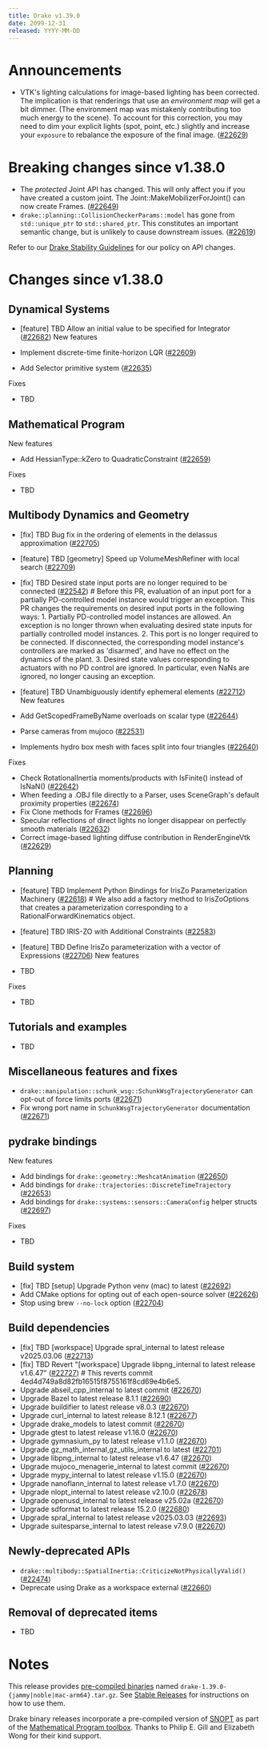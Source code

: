 ```yaml
---
title: Drake v1.39.0
date: 2099-12-31
released: YYYY-MM-DD
---
```


# Announcements

* VTK's lighting calculations for image-based lighting has been corrected. The implication is that renderings that
  use an _environment map_ will get a bit dimmer. (The environment map was mistakenly contributing too much
  energy to the scene). To account for this correction, you may need to dim your explicit lights (spot, point, etc.)
  slightly and increase your `exposure` to rebalance the exposure of the final image. ([#22629][_#22629])

# Breaking changes since v1.38.0


* The *protected* Joint API has changed. This will only affect you if you have
  created a custom joint. The Joint::MakeMobilizerForJoint() can now create Frames. ([#22649][_#22649])
* `drake::planning::CollisionCheckerParams::model` has gone from `std::unique_ptr` to `std::shared_ptr`.
  This constitutes an important semantic change, but is unlikely to cause downstream issues. ([#22619][_#22619])


Refer to our [Drake Stability Guidelines](/stable.html) for our policy
on API changes.

# Changes since v1.38.0

## Dynamical Systems

<!-- <relnotes for systems go here> -->

* [feature] TBD Allow an initial value to be specified for Integrator ([#22682][_#22682])
New features

* Implement discrete-time finite-horizon LQR ([#22609][_#22609])
* Add Selector primitive system ([#22635][_#22635])

Fixes

* TBD

## Mathematical Program

<!-- <relnotes for solvers go here> -->

New features

* Add HessianType::kZero to QuadraticConstraint ([#22659][_#22659])

Fixes

* TBD

## Multibody Dynamics and Geometry

<!-- <relnotes for geometry,multibody go here> -->

* [fix] TBD Bug fix in the ordering of elements in the delassus approximation ([#22705][_#22705])
* [feature] TBD [geometry] Speed up VolumeMeshRefiner with local search ([#22709][_#22709])
* [fix] TBD Desired state input ports are no longer required to be connected ([#22542][_#22542])  # Before this PR, evaluation of an input port for a partially PD-controlled model instance would trigger an exception. This PR changes the requirements on desired input ports in the following ways: 1. Partially PD-controlled model instances are allowed. An exception is no longer thrown when evaluating desired state inputs for partially controlled model instances. 2. This port is no longer required to be connected. If disconnected, the corresponding model instance's controllers are marked as 'disarmed', and have no effect on the dynamics of the plant. 3. Desired state values corresponding to actuators with no PD control are ignored. In particular, even NaNs are ignored, no longer causing an exception.
* [feature] TBD Unambiguously identify ephemeral elements ([#22712][_#22712])
New features

* Add GetScopedFrameByName overloads on scalar type ([#22644][_#22644])
* Parse cameras from mujoco ([#22531][_#22531])
* Implements hydro box mesh with faces split into four triangles ([#22640][_#22640])

Fixes

* Check RotationalInertia moments/products with IsFinite() instead of IsNaN() ([#22642][_#22642])
* When feeding a .OBJ file directly to a Parser, uses SceneGraph's default proximity properties ([#22674][_#22674])
* Fix Clone methods for Frames ([#22696][_#22696])
* Specular reflections of direct lights no longer disappear on perfectly smooth materials ([#22632][_#22632])
* Correct image-based lighting diffuse contribution in RenderEngineVtk ([#22629][_#22629])

## Planning

<!-- <relnotes for planning go here> -->

* [feature] TBD Implement Python Bindings for IrisZo Parameterization Machinery ([#22618][_#22618])  # We also add a factory method to IrisZoOptions that creates a parameterization corresponding to a RationalForwardKinematics object.
* [feature] TBD IRIS-ZO with Additional Constraints ([#22583][_#22583])
* [feature] TBD Define IrisZo parameterization with a vector of Expressions ([#22706][_#22706])
New features

* TBD

Fixes

* TBD

## Tutorials and examples

<!-- <relnotes for examples,tutorials go here> -->

* TBD

## Miscellaneous features and fixes

<!-- <relnotes for common,math,lcm,lcmtypes,manipulation,perception,visualization go here> -->

* `drake::manipulation::schunk_wsg::SchunkWsgTrajectoryGenerator` can opt-out of force limits ports ([#22671][_#22671])
* Fix wrong port name in `SchunkWsgTrajectoryGenerator` documentation  ([#22671][_#22671])

## pydrake bindings

<!-- <relnotes for bindings go here> -->


New features

* Add bindings for `drake::geometry::MeshcatAnimation` ([#22650][_#22650])
* Add bindings for `drake::trajectories::DiscreteTimeTrajectory` ([#22653][_#22653])
* Add bindings for `drake::systems::sensors::CameraConfig` helper structs ([#22697][_#22697])

Fixes

* TBD

## Build system

<!-- <relnotes for cmake,doc,setup,third_party,tools go here> -->

* [fix] TBD [setup] Upgrade Python venv (mac) to latest ([#22692][_#22692])
* Add CMake options for opting out of each open-source solver ([#22626][_#22626])
* Stop using brew `--no-lock` option ([#22704][_#22704])

## Build dependencies

<!-- <relnotes for workspace go here> -->

* [fix] TBD [workspace] Upgrade spral_internal to latest release v2025.03.06 ([#22713][_#22713])
* [fix] TBD Revert "[workspace] Upgrade libpng_internal to latest release v1.6.47" ([#22727][_#22727])  # This reverts commit 4ed4d749a8d82fb16515f8755161f8cd69e4b6e5.
* Upgrade abseil_cpp_internal to latest commit ([#22670][_#22670])
* Upgrade Bazel to latest release 8.1.1 ([#22690][_#22690])
* Upgrade buildifier to latest release v8.0.3 ([#22670][_#22670])
* Upgrade curl_internal to latest release 8.12.1 ([#22677][_#22677])
* Upgrade drake_models to latest commit ([#22670][_#22670])
* Upgrade gtest to latest release v1.16.0 ([#22670][_#22670])
* Upgrade gymnasium_py to latest release v1.1.0 ([#22670][_#22670])
* Upgrade gz_math_internal,gz_utils_internal to latest ([#22701][_#22701])
* Upgrade libpng_internal to latest release v1.6.47 ([#22670][_#22670])
* Upgrade mujoco_menagerie_internal to latest commit ([#22670][_#22670])
* Upgrade mypy_internal to latest release v1.15.0 ([#22670][_#22670])
* Upgrade nanoflann_internal to latest release v1.7.0 ([#22670][_#22670])
* Upgrade nlopt_internal to latest release v2.10.0 ([#22678][_#22678])
* Upgrade openusd_internal to latest release v25.02a ([#22670][_#22670])
* Upgrade sdformat to latest release 15.2.0 ([#22680][_#22680])
* Upgrade spral_internal to latest release v2025.03.03 ([#22693][_#22693])
* Upgrade suitesparse_internal to latest release v7.9.0 ([#22670][_#22670])

## Newly-deprecated APIs


* `drake::multibody::SpatialInertia::CriticizeNotPhysicallyValid()` ([#22474][_#22474])
* Deprecate using Drake as a workspace external ([#22660][_#22660])

## Removal of deprecated items

* TBD

# Notes


This release provides [pre-compiled binaries](https://github.com/RobotLocomotion/drake/releases/tag/v1.39.0) named
``drake-1.39.0-{jammy|noble|mac-arm64}.tar.gz``. See [Stable Releases](/from_binary.html#stable-releases) for instructions on how to use them.

Drake binary releases incorporate a pre-compiled version of [SNOPT](https://ccom.ucsd.edu/~optimizers/solvers/snopt/) as part of the
[Mathematical Program toolbox](https://drake.mit.edu/doxygen_cxx/group__solvers.html). Thanks to
Philip E. Gill and Elizabeth Wong for their kind support.

<!-- <begin issue links> -->
[_#22474]: https://github.com/RobotLocomotion/drake/pull/22474
[_#22531]: https://github.com/RobotLocomotion/drake/pull/22531
[_#22542]: https://github.com/RobotLocomotion/drake/pull/22542
[_#22583]: https://github.com/RobotLocomotion/drake/pull/22583
[_#22609]: https://github.com/RobotLocomotion/drake/pull/22609
[_#22618]: https://github.com/RobotLocomotion/drake/pull/22618
[_#22619]: https://github.com/RobotLocomotion/drake/pull/22619
[_#22626]: https://github.com/RobotLocomotion/drake/pull/22626
[_#22629]: https://github.com/RobotLocomotion/drake/pull/22629
[_#22632]: https://github.com/RobotLocomotion/drake/pull/22632
[_#22635]: https://github.com/RobotLocomotion/drake/pull/22635
[_#22640]: https://github.com/RobotLocomotion/drake/pull/22640
[_#22642]: https://github.com/RobotLocomotion/drake/pull/22642
[_#22644]: https://github.com/RobotLocomotion/drake/pull/22644
[_#22649]: https://github.com/RobotLocomotion/drake/pull/22649
[_#22650]: https://github.com/RobotLocomotion/drake/pull/22650
[_#22653]: https://github.com/RobotLocomotion/drake/pull/22653
[_#22659]: https://github.com/RobotLocomotion/drake/pull/22659
[_#22660]: https://github.com/RobotLocomotion/drake/pull/22660
[_#22670]: https://github.com/RobotLocomotion/drake/pull/22670
[_#22671]: https://github.com/RobotLocomotion/drake/pull/22671
[_#22674]: https://github.com/RobotLocomotion/drake/pull/22674
[_#22677]: https://github.com/RobotLocomotion/drake/pull/22677
[_#22678]: https://github.com/RobotLocomotion/drake/pull/22678
[_#22680]: https://github.com/RobotLocomotion/drake/pull/22680
[_#22682]: https://github.com/RobotLocomotion/drake/pull/22682
[_#22690]: https://github.com/RobotLocomotion/drake/pull/22690
[_#22692]: https://github.com/RobotLocomotion/drake/pull/22692
[_#22693]: https://github.com/RobotLocomotion/drake/pull/22693
[_#22696]: https://github.com/RobotLocomotion/drake/pull/22696
[_#22697]: https://github.com/RobotLocomotion/drake/pull/22697
[_#22701]: https://github.com/RobotLocomotion/drake/pull/22701
[_#22704]: https://github.com/RobotLocomotion/drake/pull/22704
[_#22705]: https://github.com/RobotLocomotion/drake/pull/22705
[_#22706]: https://github.com/RobotLocomotion/drake/pull/22706
[_#22709]: https://github.com/RobotLocomotion/drake/pull/22709
[_#22712]: https://github.com/RobotLocomotion/drake/pull/22712
[_#22713]: https://github.com/RobotLocomotion/drake/pull/22713
[_#22727]: https://github.com/RobotLocomotion/drake/pull/22727
<!-- <end issue links> -->

<!--
  Current oldest_commit 04b6955f0df9f4ab0dd02728776fcd06eee8fd87 (exclusive).
  Current newest_commit 962bbf90d0b6faf854748da97225d55a4776ebca (inclusive).
-->
